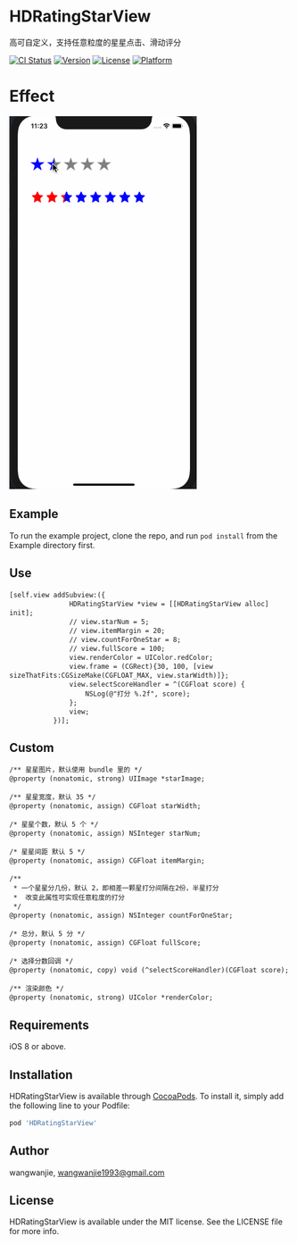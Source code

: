 # HDRatingStarView

高可自定义，支持任意粒度的星星点击、滑动评分

[![CI Status](https://img.shields.io/travis/wangwanjie/HDRatingStarView.svg?style=flat)](https://travis-ci.org/wangwanjie/HDRatingStarView)
[![Version](https://img.shields.io/cocoapods/v/HDRatingStarView.svg?style=flat)](https://cocoapods.org/pods/HDRatingStarView)
[![License](https://img.shields.io/cocoapods/l/HDRatingStarView.svg?style=flat)](https://cocoapods.org/pods/HDRatingStarView)
[![Platform](https://img.shields.io/cocoapods/p/HDRatingStarView.svg?style=flat)](https://cocoapods.org/pods/HDRatingStarView)

# Effect

![Effect](https://github.com/wangwanjie/HDRatingStarView/blob/master/image/demo.gif)

## Example

To run the example project, clone the repo, and run `pod install` from the Example directory first.

## Use

```ObjC
[self.view addSubview:({
               HDRatingStarView *view = [[HDRatingStarView alloc] init];
               // view.starNum = 5;
               // view.itemMargin = 20;
               // view.countForOneStar = 8;
               // view.fullScore = 100;
               view.renderColor = UIColor.redColor;
               view.frame = (CGRect){30, 100, [view sizeThatFits:CGSizeMake(CGFLOAT_MAX, view.starWidth)]};
               view.selectScoreHandler = ^(CGFloat score) {
                   NSLog(@"打分 %.2f", score);
               };
               view;
           })];
```

## Custom

```
/** 星星图片，默认使用 bundle 里的 */
@property (nonatomic, strong) UIImage *starImage;

/** 星星宽度，默认 35 */
@property (nonatomic, assign) CGFloat starWidth;

/* 星星个数，默认 5 个 */
@property (nonatomic, assign) NSInteger starNum;

/* 星星间距 默认 5 */
@property (nonatomic, assign) CGFloat itemMargin;

/**
 * 一个星星分几份，默认 2，即相差一颗星打分间隔在2份，半星打分
 *  改变此属性可实现任意粒度的打分
 */
@property (nonatomic, assign) NSInteger countForOneStar;

/* 总分，默认 5 分 */
@property (nonatomic, assign) CGFloat fullScore;

/* 选择分数回调 */
@property (nonatomic, copy) void (^selectScoreHandler)(CGFloat score);

/** 渲染颜色 */
@property (nonatomic, strong) UIColor *renderColor;
```

## Requirements

iOS 8 or above.

## Installation

HDRatingStarView is available through [CocoaPods](https://cocoapods.org). To install
it, simply add the following line to your Podfile:

```ruby
pod 'HDRatingStarView'
```

## Author

wangwanjie, wangwanjie1993@gmail.com

## License

HDRatingStarView is available under the MIT license. See the LICENSE file for more info.
